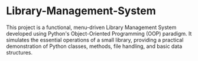 # Library-Management-System
This project is a functional, menu-driven Library Management System developed using Python's Object-Oriented Programming (OOP) paradigm. It simulates the essential operations of a small library, providing a practical demonstration of Python classes, methods, file handling, and basic data structures.
